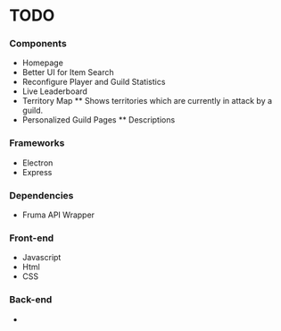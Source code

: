 # TODO

### Components
* Homepage
* Better UI for Item Search
* Reconfigure Player and Guild Statistics
* Live Leaderboard
* Territory Map
** Shows territories which are currently in attack by a guild.
* Personalized Guild Pages
** Descriptions

### Frameworks
* Electron
* Express

### Dependencies
* Fruma API Wrapper

### Front-end
* Javascript
* Html
* CSS

### Back-end
*
